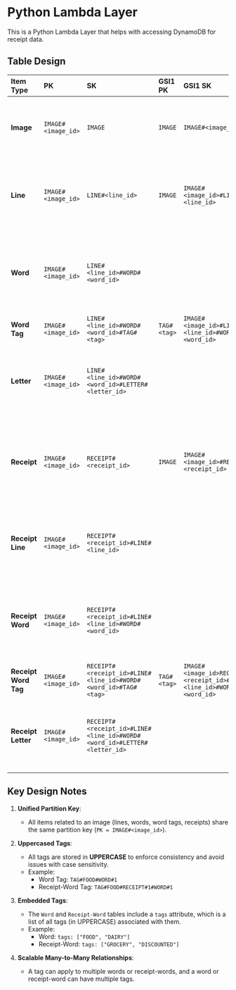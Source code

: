 # Python Lambda Layer

This is a Python Lambda Layer that helps with accessing DynamoDB for receipt data.

## Table Design

| Item Type                | PK                 | SK                                                                      | GSI1 PK     | GSI1 SK                                                              | GSI2 PK   | GSI2 SK                                                               | Attributes                                                                                                             |
|:-------------------------|:-------------------|:------------------------------------------------------------------------|:------------|:---------------------------------------------------------------------|:----------|:----------------------------------------------------------------------|:-----------------------------------------------------------------------------------------------------------------------|
| **Image**                | `IMAGE#<image_id>` | `IMAGE`                                                                 | `IMAGE`     | `IMAGE#<image_id>`                                                   |           |                                                                       | - `width` <br>- `height` <br>- `timestamp_added` <br>- `s3_bucket` <br>- `s3_key` <br>- `sha256`                                                  |
| **Line**                 | `IMAGE#<image_id>` | `LINE#<line_id>`                                                        | `IMAGE`     | `IMAGE#<image_id>#LINE#<line_id>`                                    |           |                                                                       | - `text` <br>- `top_right` <br>- `top_left` <br>- `bottom_right` <br>- `bottom_left` <br>- `angle_degrees` <br>- `angle_radians` <br>- `confidence`         |
| **Word**                 | `IMAGE#<image_id>` | `LINE#<line_id>#WORD#<word_id>`                                         |             |                                                                      |           |                                                                       | - `text` <br>- `tags` <br>- `top_right` <br>- `top_left` <br>- `bottom_right` <br>- `bottom_left` <br>- `angle_degrees` <br>- `angle_radians` <br>- `confidence` |
| **Word Tag**             | `IMAGE#<image_id>` | `LINE#<line_id>#WORD#<word_id>#TAG#<tag>`                               | `TAG#<tag>` | `IMAGE#<image_id>#LINE#<line_id>#WORD#<word_id>`                     |           |                                                                       | - `tag_name`                                                                                                             |
| **Letter**               | `IMAGE#<image_id>` | `LINE#<line_id>#WORD#<word_id>#LETTER#<letter_id>`                      |             |                                                                      |           |                                                                       | - `text` <br>- `top_right` <br>- `top_left` <br>- `bottom_right` <br>- `bottom_left` <br>- `angle_degrees` <br>- `angle_radians` <br>- `confidence`         |
| **Receipt**              | `IMAGE#<image_id>` | `RECEIPT#<receipt_id>`                                                  | `IMAGE`     | `IMAGE#<image_id>#RECEIPT#<receipt_id>`                              | `RECEIPT` | `IMAGE#<image_id>#RECEIPT#<receipt_id>`                               | - `width` <br>- `height` <br>- `timestamp_added` <br>- `s3_bucket` <br>- `s3_key` <br>- `top_left` <br>- `bottom_right` <br>- `bottom_left` <br>- `sha256`       |
| **Receipt Line**         | `IMAGE#<image_id>` | `RECEIPT#<receipt_id>#LINE#<line_id>`                                   |             |                                                                      |           |                                                                       | - `text` <br>- `top_right` <br>- `top_left` <br>- `bottom_right` <br>- `bottom_left` <br>- `angle_degrees` <br>- `angle_radians` <br>- `confidence`         |
| **Receipt Word**         | `IMAGE#<image_id>` | `RECEIPT#<receipt_id>#LINE#<line_id>#WORD#<word_id>`                    |             |                                                                      | `RECEIPT` | `IMAGE#<image_id>#RECEIPT#<receipt_id>#LINE#<line_id>#WORD#<word_id>` | - `text` <br>- `tags` <br>- `top_right` <br>- `top_left` <br>- `bottom_right` <br>- `bottom_left` <br>- `angle_degrees` <br>- `angle_radians` <br>- `confidence` |
| **Receipt Word Tag**     | `IMAGE#<image_id>` | `RECEIPT#<receipt_id>#LINE#<line_id>#WORD#<word_id>#TAG#<tag>`          | `TAG#<tag>` | `IMAGE#<image_id>RECEIPT#<receipt_id>#LINE#<line_id>#WORD#<word_id>` |           |                                                                       | - `tag_name`                                                                                                             |
| **Receipt Letter**       | `IMAGE#<image_id>` | `RECEIPT#<receipt_id>#LINE#<line_id>#WORD#<word_id>#LETTER#<letter_id>` |             |                                                                      |           |                                                                       | - `text` <br>- `top_right` <br>- `top_left` <br>- `bottom_right` <br>- `bottom_left` <br>- `angle_degrees` <br>- `angle_radians` <br>- `confidence`         |

## Key Design Notes

1. **Unified Partition Key**:

   - All items related to an image (lines, words, word tags, receipts) share the same partition key (`PK = IMAGE#<image_id>`).

2. **Uppercased Tags**:

   - All tags are stored in **UPPERCASE** to enforce consistency and avoid issues with case sensitivity.
   - Example:
     - Word Tag: `TAG#FOOD#WORD#1`
     - Receipt-Word Tag: `TAG#FOOD#RECEIPT#1#WORD#1`

3. **Embedded Tags**:

   - The `Word` and `Receipt-Word` tables include a `tags` attribute, which is a list of all tags (in UPPERCASE) associated with them.
   - Example:
     - Word: `tags: ["FOOD", "DAIRY"]`
     - Receipt-Word: `tags: ["GROCERY", "DISCOUNTED"]`

4. **Scalable Many-to-Many Relationships**:
   - A tag can apply to multiple words or receipt-words, and a word or receipt-word can have multiple tags.
